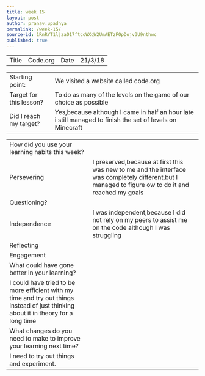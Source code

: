 ```yaml
---
title: week 15
layout: post
author: pranav.upadhya
permalink: /week-15/
source-id: 1RnRYT1ljzaO17ftcoWXqW2UmAETzFOpDojv3U9nthwc
published: true
---
```

<table>
  <tr>
    <td>Title</td>
    <td>Code.org</td>
    <td>Date</td>
    <td>21/3/18</td>
  </tr>
</table>


<table>
  <tr>
    <td>Starting point:</td>
    <td>We visited a website called code.org</td>
  </tr>
  <tr>
    <td>Target for this lesson?</td>
    <td>To do as many of the levels on the game of our choice as possible</td>
  </tr>
  <tr>
    <td>Did I reach my target? </td>
    <td>Yes,because although I came in half an hour late i still managed to finish the set of levels on Minecraft</td>
  </tr>
</table>


<table>
  <tr>
    <td>How did you use your learning habits this week?</td>
    <td></td>
  </tr>
  <tr>
    <td>Persevering</td>
    <td>I preserved,because at first this was new to me and the interface was completely different,but I managed to figure ow to do it and reached my goals</td>
  </tr>
  <tr>
    <td>Questioning?</td>
    <td></td>
  </tr>
  <tr>
    <td>Independence</td>
    <td>I was independent,because I did not rely on my peers to assist me on the code although I was struggling </td>
  </tr>
  <tr>
    <td>Reflecting</td>
    <td></td>
  </tr>
  <tr>
    <td>Engagement</td>
    <td></td>
  </tr>
  <tr>
    <td>What could have gone better in your learning?</td>
    <td></td>
  </tr>
  <tr>
    <td>I could have tried to be more efficient with my time and try out things instead of just thinking about it in theory for a long time</td>
    <td></td>
  </tr>
  <tr>
    <td>What changes do you need to make to improve your learning next time?</td>
    <td></td>
  </tr>
  <tr>
    <td>I need to try out things and experiment.</td>
    <td></td>
  </tr>
</table>


